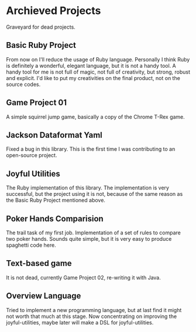 # Archieved Projects
Graveyard for dead projects.

## Basic Ruby Project
From now on I'll reduce the usage of Ruby language. Personally I think Ruby is definitely a wonderful, elegant language, but it is not a handy tool. A handy tool for me is not full of magic, not full of creativity, but strong, robust and explicit. I'd like to put my creativities on the final product, not on the source codes.

## Game Project 01
A simple squirrel jump game, basically a copy of the Chrome T-Rex game.

## Jackson Dataformat Yaml
Fixed a bug in this library. This is the first time I was contributing to an open-source project.

## Joyful Utilities
The Ruby implementation of this library. The implementation is very successful, but the project using it is not, because of the same reason as the Basic Ruby Project mentioned above.

## Poker Hands Comparision
The trail task of my first job. Implementation of a set of rules to compare two poker hands. Sounds quite simple, but it is very easy to produce spaghetti code here.

## Text-based game
It is not dead, currently Game Project 02, re-writing it with Java.

## Overview Language
Tried to implement a new programming language, but at last find it might not worth that much at this stage. Now concentrating on improving the joyful-utilities, maybe later will make a DSL for joyful-utilities.
